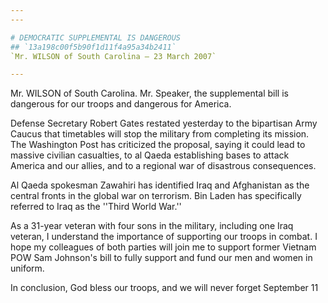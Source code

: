 ```yaml
---
---

# DEMOCRATIC SUPPLEMENTAL IS DANGEROUS
## `13a198c00f5b90f1d11f4a95a34b2411`
`Mr. WILSON of South Carolina — 23 March 2007`

---
```



Mr. WILSON of South Carolina. Mr. Speaker, the supplemental bill is 
dangerous for our troops and dangerous for America.

Defense Secretary Robert Gates restated yesterday to the bipartisan 
Army Caucus that timetables will stop the military from completing its 
mission. The Washington Post has criticized the proposal, saying it 
could lead to massive civilian casualties, to al Qaeda establishing 
bases to attack America and our allies, and to a regional war of 
disastrous consequences.

Al Qaeda spokesman Zawahiri has identified Iraq and Afghanistan as 
the central fronts in the global war on terrorism. Bin Laden has 
specifically referred to Iraq as the ''Third World War.''

As a 31-year veteran with four sons in the military, including one 
Iraq veteran, I understand the importance of supporting our troops in 
combat. I hope my colleagues of both parties will join me to support 
former Vietnam POW Sam Johnson's bill to fully support and fund our men 
and women in uniform.

In conclusion, God bless our troops, and we will never forget 
September 11
